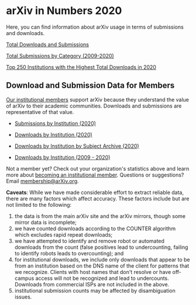 # arXiv in Numbers 2020

Here, you can find information about arXiv usage in terms of submissions and downloads.

[Total Downloads and Submissions](None)

[Total Submissions by Category (2009-2020)](submission_category_by_year.md)

[Top 250 Institutions with the Highest Total Downloads in 2020](2020_downloads_top_250_institutions.md)


## Download and Submission Data for Members

[Our institutional members](../../about/ourmembers.md) support arXiv because they understand the value of arXiv to their academic communities. Downloads and submissions are representative of that value.

* [Submissions by Institution (2020)](2020_institution_submissions.md)
 
* [Downloads by Institution (2020)](2020_institution_downloads.md)

* [Downloads by Institution by Subject Archive (2020)](2020_institution_downloads_by_archive.md)

* [Downloads by Institution (2009 - 2020)](2020_institution_downloads_by_year.md)


Not a member yet? Check out your organization's statistics above and learn more about [becoming an institutional member](../../about/membership.md). Questions or suggestions? Email [membership@arXiv.org](None).


**Caveats**: While we have made considerable effort to extract reliable data, there are many factors which affect accuracy. These factors include but are not limited to the following:
1) the data is from the main arXiv site and the arXiv mirrors, though some mirror data is incomplete;
2) we have counted downloads according to the COUNTER algorithm which excludes rapid repeat downloads;
3) we have attempted to identify and remove robot or automated downloads from the count (false positives lead to undercounting, failing to identify robots leads to overcounting); and
4) for institutional downloads, we include only downloads that appear to be from an institution based on the DNS name of the client for patterns that we recognize. Clients with host names that don't resolve or have off-campus access will not be recognized and lead to undercounts. Downloads from commercial ISPs are not included in the above.
5) institutional submission counts may be affected by disambiguation issues.
